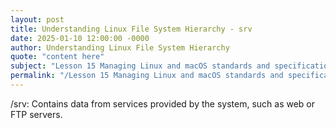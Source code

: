 ```yaml
---
layout: post
title: Understanding Linux File System Hierarchy - srv
date: 2025-01-10 12:00:00 -0000
author: Understanding Linux File System Hierarchy
quote: "content here"
subject: "Lesson 15 Managing Linux and macOS standards and specifications"
permalink: "/Lesson 15 Managing Linux and macOS standards and specifications/Understanding Linux File System Hierarchy/Understanding Linux File System Hierarchy - srv"
---
```


/srv: Contains data from services provided by the system, such as web or FTP servers.
